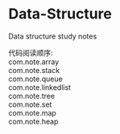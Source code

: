 # Data-Structure
Data structure study notes

代码阅读顺序:
<br>
          com.note.array<br>
          com.note.stack<br>
          com.note.queue<br>
          com.note.linkedlist<br>
          com.note.tree<br>
          com.note.set<br>
          com.note.map<br>
          com.note.heap<br>
